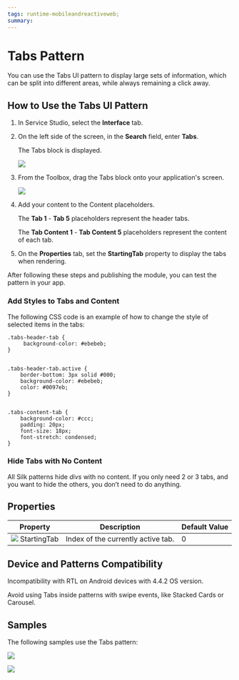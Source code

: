 ```yaml
---
tags: runtime-mobileandreactiveweb;  
summary: 
---
```


# Tabs Pattern

You can use the Tabs UI pattern to display large sets of information, which can be split into different areas, while always remaining a click away. 

## How to Use the Tabs UI Pattern

1. In Service Studio, select the **Interface** tab.

2. On the left side of the screen, in the **Search** field, enter **Tabs**. 
    
    The Tabs block is displayed. 

     ![](<images/tabs-image-1.png>)

3. From the Toolbox, drag the Tabs block onto your application's screen. 

    ![](images/Tabs_pattern.png)

4. Add your content to the Content placeholders.

     The **Tab 1** - **Tab 5** placeholders represent the header tabs.

     The **Tab Content 1** - **Tab Content 5** placeholders represent the content of each tab.   


5. On the **Properties** tab, set the **StartingTab** property to display the tabs when rendering.

After following these steps and publishing the module, you can test the pattern in your app.

### Add Styles to Tabs and Content

The following CSS code is an example of how to change the style of selected items in the tabs:

    
    
    .tabs-header-tab {
         background-color: #ebebeb;
    }
    
    
    .tabs-header-tab.active {
        border-bottom: 3px solid #000;
        background-color: #ebebeb;
        color: #0097eb;
    }
    
    
    .tabs-content-tab {
        background-color: #ccc;
        padding: 20px;
        font-size: 18px;
        font-stretch: condensed;
    }

### Hide Tabs with No Content

All Silk patterns hide _divs_ with no content. If you only need 2 or 3 tabs, and you want to hide the others, you don’t need to do anything.

## Properties

**Property** |  **Description** |  **Default Value**  
---|---|---  
![](images/input.png) StartingTab  |  Index of the currently active tab.  |  0  
  
  
## Device and Patterns Compatibility

Incompatibility with RTL on Android devices with 4.4.2 OS version.

Avoid using Tabs inside patterns with swipe events, like Stacked Cards or Carousel.

## Samples

The following samples use the Tabs pattern:

![](images/Tabs-sample-1.PNG)

![](images/Tabs-sample-2.PNG)

